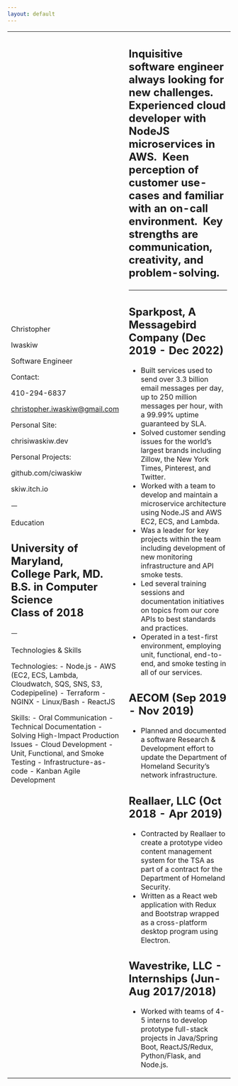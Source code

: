 ```yaml
---
layout: default
---
```


<meta content="text/html; charset=UTF-8" http-equiv="content-type"><style type="text/css"></style><div class="resume"><p class="c16"><span class="c24"></span></p><a id="t.1a042de896f8291e3b64d07b260e061b6b919a04"></a><a id="t.0"></a><table class="c27"><tr class="c12"><td class="c19" colspan="1" rowspan="1"><p class="c10"><span class="c6 c38">Christopher</span></p><p class="c10"><span class="c6 c38">Iwaskiw</span></p><p class="c36 subtitle" id="h.np1x19peam06"><span class="c29">Software Engineer</span></p><p class="c4"><span class="c6 c13"></span></p><p class="c8"><span class="c34">Contact:</span></p><p class="c8"><span class="c6 c13">410-294-6837</span></p><p class="c8"><span class="c41">christopher.iwaskiw@gmail.com</span></p><p class="c4"><span class="c13 c30"></span></p><p class="c8"><span class="c0">Personal Site:</span></p><p class="c8"><span class="c6 c13">chrisiwaskiw.dev</span></p><p class="c4"><span class="c0"></span></p><p class="c8"><span class="c0">Personal Projects:</span></p><p class="c8"><span class="c6 c13">github.com/ciwaskiw</span></p><p class="c8"><span class="c6 c13">skiw.itch.io</span></p><p class="c8"><span class="c44">&#12641;</span></p><p class="c8"><span class="c21">Education</span></p><h2 class="c11" id="h.sd1j5ben87n8"><span class="c17">University of Maryland, <br>College Park, MD. </span><span class="c41 c45">&nbsp;<br></span><span class="c9">B.S. in Computer Science<br></span><span class="c0">Class of 2018</span></h2><p class="c8"><span class="c6 c31">&#12641;</span></p><p class="c26"><span class="c21">Technologies &amp; Skills</span></p><p class="c26"><span class="c34 c39">Technologies: </span><span class="c2 c18">- Node.js - AWS (EC2, ECS, Lambda, Cloudwatch, SQS, SNS, S3, Codepipeline) - Terraform - NGINX - Linux/Bash - ReactJS</span></p><p class="c35"><span class="c17 c33">Skills: </span><span class="c18 c2">- Oral Communication - Technical Documentation - Solving High-Impact Production Issues - Cloud Development - Unit, Functional, and Smoke Testing - Infrastructure-as-code - Kanban Agile Development</span></p><p class="c5"><span class="c18 c2"></span></p></td><td class="c40" colspan="1" rowspan="1"><h2 class="c3" id="h.t9phl0lmxcok"><span class="c22">Inquisitive software engineer always looking for new challenges. Experienced cloud developer with NodeJS microservices in AWS. &nbsp;Keen perception of customer use-cases and familiar with an on-call environment. &nbsp;Key strengths are communication, creativity, and problem-solving. </span><hr></h2><h2 class="c3" id="h.a4glra5s7al1"><span class="c25">Sparkpost, A Messagebird Company</span><span class="c14">&nbsp;(Dec 2019 - Dec 2022)</span></h2><ul class="c7 lst-kix_paox3ljdhnxx-0 start"><li class="c1 li-bullet-0"><span class="c6 c2">Built services used to send over 3.3 billion email messages per day, up to 250 million messages per hour, with a 99.99% uptime guaranteed by SLA.</span></li><li class="c1 li-bullet-0"><span class="c6 c2">Solved customer sending issues for the world&rsquo;s largest brands including Zillow, the New York Times, Pinterest, and Twitter.</span></li><li class="c1 li-bullet-0"><span class="c6 c2">Worked with a team to develop and maintain a microservice architecture using Node.JS and AWS EC2, ECS, and Lambda.</span></li><li class="c1 li-bullet-0"><span class="c6 c2">Was a leader for key projects within the team including development of new monitoring infrastructure and API smoke tests.</span></li><li class="c1 li-bullet-0"><span class="c6 c2">Led several training sessions and documentation initiatives on topics from our core APIs to best standards and practices.</span></li><li class="c1 li-bullet-0"><span class="c2 c6">Operated in a test-first environment, employing unit, functional, end-to-end, and smoke testing in all of our services.</span></li></ul><h2 class="c3" id="h.z0f5klv9jh8o"><span class="c25">AECOM</span><span class="c14">&nbsp;(Sep 2019 - Nov 2019)</span></h2><ul class="c7 lst-kix_paox3ljdhnxx-0"><li class="c1 li-bullet-0"><span class="c2">Planned and documented a software Research &amp; Development effort to update the Department of Homeland Security&rsquo;s network infrastructure.</span></li></ul><h2 class="c3" id="h.gpgzow1v8719"><span class="c25">Reallaer, LLC</span><span class="c14">&nbsp;(Oct 2018 - Apr 2019)</span></h2><ul class="c7 lst-kix_paox3ljdhnxx-0"><li class="c1 li-bullet-0"><span class="c6 c2">Contracted by Reallaer to create a prototype video content management system for the TSA as part of a contract for the Department of Homeland Security. &nbsp;</span></li><li class="c1 li-bullet-0"><span class="c6 c2">Written as a React web application with Redux and Bootstrap wrapped as a cross-platform desktop program using Electron.</span></li></ul><h2 class="c3" id="h.lgacqfe3manj"><span class="c25">Wavestrike, LLC </span><span class="c25">- </span><span class="c23">Internships</span><span class="c14">&nbsp;(Jun-Aug 2017/2018)</span></h2><ul class="c7 lst-kix_h5db28zcubcr-0 start"><li class="c1 li-bullet-0"><span class="c2">Worked with teams of 4-5 interns to develop prototype full-stack projects in Java/Spring Boot, ReactJS/Redux, Python/Flask, and Node.js.</span></li></ul></td></tr></table><p class="c11 c43"><span class="c24"></span></p><div><p class="c11 c43"><span class="c6 c15"></span></p></div></div>